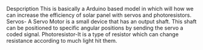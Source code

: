 Despcription
This is basically a Arduino based model in which will how we can increase the efficiency of solar panel with servos and photoresistors.
Servos- A Servo Motor is a small device that has an output shaft. This shaft can be positioned to specific angular positions by sending the servo a coded signal.
Photoresistor-It is a type of resistor which can change resistance according to much light hit them.

